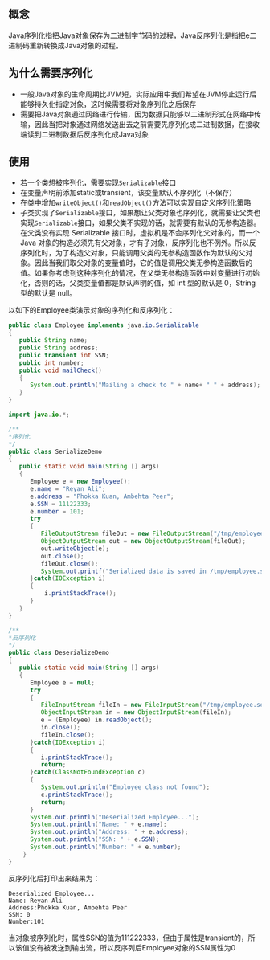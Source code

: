 ## 概念

Java序列化指把Java对象保存为二进制字节码的过程，Java反序列化是指把e二进制码重新转换成Java对象的过程。

## 为什么需要序列化

* 一般Java对象的生命周期比JVM短，实际应用中我们希望在JVM停止运行后能够持久化指定对象，这时候需要将对象序列化之后保存
* 需要把Java对象通过网络进行传输，因为数据只能够以二进制形式在网络中传输，因此当把对象通过网络发送出去之前需要先序列化成二进制数据，在接收端读到二进制数据后反序列化成Java对象

## 使用

* 若一个类想被序列化，需要实现`Serializable`接口
* 在变量声明前添加static或transient，该变量默认不序列化（不保存）
* 在类中增加`writeObject()`和`readObject()`方法可以实现自定义序列化策略
* 子类实现了`Serializable`接口，如果想让父类对象也序列化，就需要让父类也实现`Serializable`接口，如果父类不实现的话，就需要有默认的无参构造器。在父类没有实现 Serializable 接口时，虚拟机是不会序列化父对象的，而一个 Java 对象的构造必须先有父对象，才有子对象，反序列化也不例外。所以反序列化时，为了构造父对象，只能调用父类的无参构造函数作为默认的父对象。因此当我们取父对象的变量值时，它的值是调用父类无参构造函数后的值。如果你考虑到这种序列化的情况，在父类无参构造函数中对变量进行初始化，否则的话，父类变量值都是默认声明的值，如 int 型的默认是 0，String 型的默认是 null。 

以如下的Employee类演示对象的序列化和反序列化：

```java
public class Employee implements java.io.Serializable
{
   public String name;
   public String address;
   public transient int SSN;
   public int number;
   public void mailCheck()
   {
      System.out.println("Mailing a check to " + name+ " " + address);
   }
}
```

```java
import java.io.*;

/**
*序列化
*/
public class SerializeDemo
{
   public static void main(String [] args)
   {
      Employee e = new Employee();
      e.name = "Reyan Ali";
      e.address = "Phokka Kuan, Ambehta Peer";
      e.SSN = 11122333;
      e.number = 101;
      try
      {
         FileOutputStream fileOut = new FileOutputStream("/tmp/employee.ser");
         ObjectOutputStream out = new ObjectOutputStream(fileOut);
         out.writeObject(e);
         out.close();
         fileOut.close();
         System.out.printf("Serialized data is saved in /tmp/employee.ser");
      }catch(IOException i)
      {
          i.printStackTrace();
      }
   }
}

/**
*反序列化
*/
public class DeserializeDemo
{
   public static void main(String [] args)
   {
      Employee e = null;
      try
      {
         FileInputStream fileIn = new FileInputStream("/tmp/employee.ser");
         ObjectInputStream in = new ObjectInputStream(fileIn);
         e = (Employee) in.readObject();
         in.close();
         fileIn.close();
      }catch(IOException i)
      {
         i.printStackTrace();
         return;
      }catch(ClassNotFoundException c)
      {
         System.out.println("Employee class not found");
         c.printStackTrace();
         return;
      }
      System.out.println("Deserialized Employee...");
      System.out.println("Name: " + e.name);
      System.out.println("Address: " + e.address);
      System.out.println("SSN: " + e.SSN);
      System.out.println("Number: " + e.number);
    }
}
```

反序列化后打印出来结果为：

```
Deserialized Employee...
Name: Reyan Ali
Address:Phokka Kuan, Ambehta Peer
SSN: 0
Number:101
```

当对象被序列化时，属性SSN的值为111222333，但由于属性是transient的，所以该值没有被发送到输出流，所以反序列后Employee对象的SSN属性为0